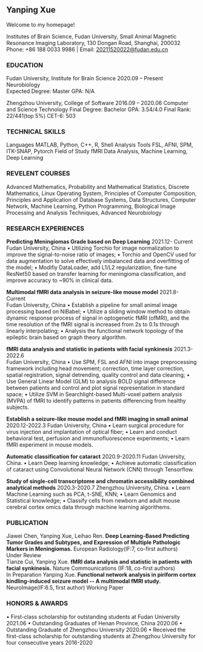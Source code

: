 ## Yanping Xue

Welcome to my homepage!

Institutes of Brain Science, Fudan University, Small Animal Magnetic Resonance Imaging Laboratory, 130 Dongan Road, Shanghai, 200032  
Phone: +86 188 0033 9986 | Email: 20211520022@fudan.edu.cn


### EDUCATION

Fudan University, Institute for Brain Science       2020.09 – Present  
Neurobiology  
Expected Degree: Master            GPA: N/A

Zhengzhou University, College of Software			      2016.09 – 2020.06
Computer and Science Technology
Final Degree: Bachelor                GPA: 3.54/4.0                Final Rank: 22/441(top 5%)             CET-6: 503

### TECHNICAL SKILLS

Languages                 MATLAB, Python, C++, R, Shell
Analysis Tools           FSL, AFNI, SPM, ITK-SNAP, Pytorch
Field of Study            fMRI Data Analysis, Machine Learning, Deep Learning

### REVELENT COURSES

Advanced Mathematics, Probability and Mathematical Statistics, Discrete Mathematics, Linux Operating System, Principles of Computer Composition, Principles and Application of Database Systems, Data Structures, Computer Network, Machine Learning, Python Programming, Biological Image Processing and Analysis Techniques, Advanced Neurobiology

### RESEARCH EXPERIENCES

**Predicting Meningiomas Grade based on Deep Learning**                                              2021.12- Current                                           
Fudan University, China
•	Utilizing Torchio for image normalization to improve the signal-to-noise ratio of images;
•	Torchio and OpenCV used for data augmentation to solve effectively imbalanced data and overfitting of the model;
•	Modifiy DataLoader, add L1/L2 regularization, fine-tune ResNet50 based on transfer learning for meningioma classification, and improve accuracy to ~90% in clinical data.

**Multimodal fMRI data analysis in seizure-like mouse model**                                         2021.8-Current                                         
Fudan University, China
•	Establish a pipeline for small animal image processing based on NiBabel;
•	Utilize a sliding window method to obtain dynamic response process of signal in optogenetic fMRI (ofMRI), and the time resolution of the fMRI signal is increased from 2s to 0.1s through linearly interpolating;
•	Analysis the functional network topology of the epileptic brain based on graph theory algorithm.

**fMRI data analysis and statistic in patients with facial synkinesis**                               2021.3-2022.6                                                  
Fudan University, China
•	Use SPM, FSL and AFNI into image preprocessing framework including head movement; correction, time layer correction, spatial registration, signal detrending, quality control and data cleaning;
•	Use General Linear Model (GLM) to analysis BOLD signal difference between patients and control and plot signal representation in standard space;
•	Utilize SVM in Searchlight-based Multi-voxel pattern analysis (MVPA) of fMRI to identify patterns in patients differencing from healthy subjects.

**Establish a seizure-like mouse model and fMRI imaging in small animal**                              2020.12-2022.3
Fudan University, China
•	Learn surgical procedure for virus injection and implantation of optical fiber;
•	Learn and conduct behavioral test, perfusion and immunofluorescence experiments;
•	Learn fMRI experiment in mouse models.

**Automatic classification for cataract**                                                              2020.9-2020.11
Fudan University, China.
•	Learn Deep learning knowledge; 
•	Achieve automatic classification of cataract using Convolutional Neural Network (CNN) through Tensorflow.

**Study of single-cell transcriptome and chromatin accessibility combined analytical methods**         2020.3-2020.7
Zhengzhou University, China.
•	Learn Machine Learning such as PCA, t-SNE, KNN; 
•	Learn Genomics and Statistical knowledge;
•	Classify cells from newborn and adult mouse cerebral cortex omics data through machine learning algorithems.

### PUBLICATION
Jiawei Chen, Yanping Xue, Leihao Ren. **Deep Learning-Based Predicting Tumor Grades and Subtypes, and Expression of Multiple Pathologic Markers in Meningiomas.** European Radiology(IF:7, co-first authors)  
Under Review                                                                             
Tianze Cui, Yanping Xue. **fMRI data analysis and statistic in patients with facial synkinesis.** Nature Commounications (IF:18, co-first authors)          
In Preparation
Yanping Xue. **Functional network analysis in piriform cortex kindling-induced seizure model -- A multimodal fMRI study.** NeuroImage(IF:6.5, first author)
Working Paper


### HONORS & AWARDS
•	First-class scholarship for outstanding students at Fudan University   2021.06
•	Outstanding Graduates of Henan Province, China   2020.06
•	Outstanding Graduate of Zhengzhou University    2020.06
•	Received the first-class scholarship for outstanding students at Zhengzhou University for four consecutive years    2016-2020

